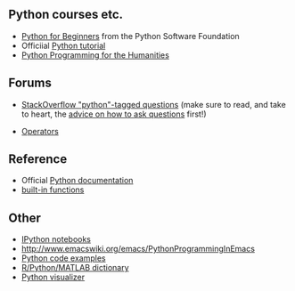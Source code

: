 ## Python courses etc.

* [Python for Beginners](https://www.python.org/about/gettingstarted/) from the Python Software Foundation
* Officiial [Python tutorial](https://docs.python.org/3/tutorial/)
* [Python Programming for the Humanities](http://fbkarsdorp.github.io/python-course/)

## Forums

* [StackOverflow "python"-tagged questions](http://stackoverflow.com/questions/tagged/python) (make sure to read, and take to heart, the [advice on how to ask questions](http://stackoverflow.com/help/how-to-ask) first!)

* [Operators](http://www.tutorialspoint.com/python/python_basic_operators.htm)


## Reference

* Official [Python documentation](https://docs.python.org/3/)
* [built-in functions](https://docs.python.org/3.3/library/functions.html)


## Other

* [IPython notebooks](https://www.pythonanywhere.com/try-ipython/ )
* http://www.emacswiki.org/emacs/PythonProgrammingInEmacs
* [Python code examples](http://alternativeto.net/software/codingbat/?platform=online)
* [R/Python/MATLAB dictionary](http://mathesaurus.sourceforge.net/)
* [Python visualizer](http://pythontutor.com/visualize.html#mode=edit)
